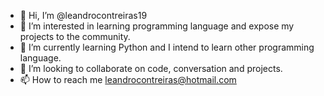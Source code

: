 - 👋 Hi, I’m @leandrocontreiras19
- 👀 I’m interested in learning programming language and expose my projects to the community.
- 🌱 I’m currently learning Python and I intend to learn other programming language. 
- 💞️ I’m looking to collaborate on code, conversation and projects.
- 📫 How to reach me leandrocontreiras@hotmail.com

<!---
leandrocontreiras19/leandrocontreiras19 is a ✨ special ✨ repository because its `README.md` (this file) appears on your GitHub profile.
You can click the Preview link to take a look at your changes.
--->
